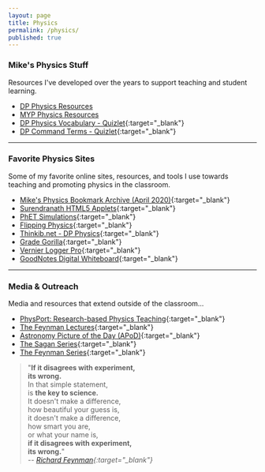 ```yaml
---
layout: page
title: Physics
permalink: /physics/
published: true
---
```


### Mike's Physics Stuff
Resources I've developed over the years to support teaching and student learning.
- [DP Physics Resources](/physics_dp)
- [MYP Physics Resources](/physics_myp)
- [DP Physics Vocabulary - Quizlet](https://quizlet.com/mvpoirier/folders/dp-physics/sets){:target="_blank"}
- [DP Command Terms - Quizlet](https://quizlet.com/kr/308164418/dp-command-terms-flash-cards/){:target="_blank"}
  
---

### Favorite Physics Sites
Some of my favorite online sites, resources, and tools I use towards teaching and promoting physics in the classroom.
- [Mike's Physics Bookmark Archive (April 2020)](/media/physics_bookmarks.html){:target="_blank"}
- [Surendranath HTML5 Applets](http://www.surendranath.org/){:target="_blank"}
- [PhET Simulations](https://phet.colorado.edu/){:target="_blank"}
- [Flipping Physics](https://www.flippingphysics.com/){:target="_blank"}
- [Thinkib.net - DP Physics](http://www.thinkib.net/physics){:target="_blank"}
- [Grade Gorilla](https://www.gradegorilla.com/IB-physics-revision-questions.php){:target="_blank"}
- [Vernier Logger Pro](https://www.vernier.com/downloads/){:target="_blank"}
- [GoodNotes Digital Whiteboard](https://www.goodnotes.com/){:target="_blank"}
  
---
  
### Media & Outreach
Media and resources that extend outside of the classroom...  
- [PhysPort: Research-based Physics Teaching](https://www.physport.org/){:target="_blank"}
- [The Feynman Lectures](https://www.feynmanlectures.caltech.edu/){:target="_blank"}
- [Astronomy Picture of the Day (APoD)](https://apod.nasa.gov/apod/astropix.html){:target="_blank"}
- [The Sagan Series](https://www.youtube.com/watch?v=oY59wZdCDo0&list=PLF17F07CFC3208E29){:target="_blank"}
- [The Feynman Series](https://www.youtube.com/watch?v=cRmbwczTC6E&list=PL92F9FC91BBE2210D){:target="_blank"}
  
  
> "**If it disagrees with experiment,  
> its wrong.**  
> In that simple statement,  
> is **the key to science.**  
> It doesn't make a difference,  
> how beautiful your guess is,  
> it doesn't make a difference,  
> how smart you are,  
> or what your name is,  
> **if it disagrees with experiment,  
> its wrong.**"  
> -- *[Richard Feynman](https://youtu.be/OL6-x0modwY){:target="_blank"}*
